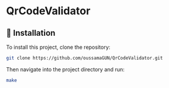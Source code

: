 # QrCodeValidator

## 🚀 Installation

To install this project, clone the repository:

```bash
git clone https://github.com/oussamaGUN/QrCodeValidator.git
```

Then navigate into the project directory and run:

```bash
make
```
